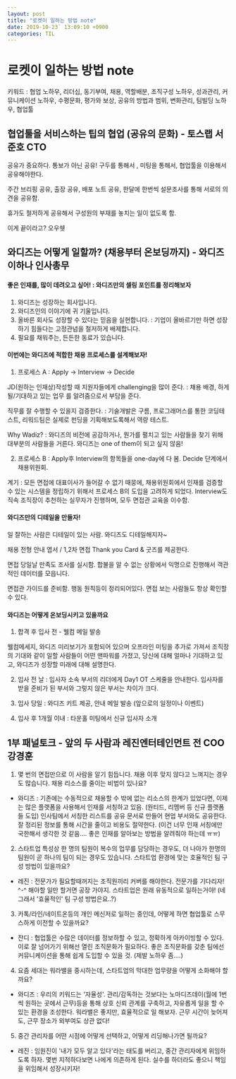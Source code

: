 ```yaml
---
layout: post
title: "로켓이 일하는 방법 note"
date: 2019-10-23` 13:09:10 +0900
categories: TIL
---
```


# 로켓이 일하는 방법 note

키워드 : 협업 노하우, 리더십, 동기부여, 채용, 역할배분, 조직구성 노하우, 성과관리, 커뮤니케이션 노하우, 수평문화, 평가와 보상, 공유의 방법과 범위, 변화관리, 팀빌딩 노하우, 협업툴

## 협업툴을 서비스하는 팁의 협업 (공유의 문화) - 토스랩 서준호 CTO

공유가 중요하다. 통보가 아닌 공유!
구두를 통해서 , 미팅을 통해서, 협업툴을 이용해서 공유해야한다.

주간 브리핑 공유, 출장 공유, 배포 노트 공유, 한달에 한번씩 설문조사를 통해 서로의 의견을 공유함.

휴가도 철저하게 공유해서 구성원의 부재를 놓치는 일이 없도록 함.

이게 끝이라고? 오우쉣

## 와디즈는 어떻게 일할까? (채용부터 온보딩까지) - 와디즈 이하나 인사총무

#### 좋은 인재를, 많이 데려오고 싶어! : 와디즈만의 셀링 포인트를 정리해보자

1. 와디즈는 성장하는 회사입니다.
2. 와디즈인의 이야기에 귀 기울입니다.
3. 올바른 회사도 성장할 수 있다는 믿음을 실현합니다. : 기업이 올바르기만 하면 성장하기 힘들다는 고정관념을 철저하게 배제합니다.
4. 필요를 채워주는, 든든한 동료가 있습니다.

#### 이번에는 와디즈에 적합한 채용 프로세스를 설계해보자!

1. 프로세스 A : Apply -> Interview -> Decide

JD(원하는 인재상)작성할 때 지원자들에게 challenging을 많이 준다. : 채용 배경, 하게 될/기대하고 있는 업무 를 알려줌으로서 부담을 준다.

직무를 잘 수행할 수 있을지 검증한다. : 기술개발은 구름, 프로그래머스를 통한 코딩테스트, 리워드팀은 실제로 펀딩을 기획해보도록해서 역량 테스트.

Why Wadiz? : 와디즈의 비전에 공감하거나, 뭔가를 펼치고 있는 사람들을 찾기 위해 대부분의 사람들을 거른다. 와디즈는 one of them이 되고 싶지 않음!

2. 프로세스 B : Apply후 Interview의 항목들을 one-day에 다 봄. Decide 단계에서 채용위원회.

계기 : 모든 면접에 대표이사가 들어갈 수 없기 때뭉에, 채용위원회에서 인재를 검증할 수 있는 시스템을 정립하기 위해서 프로세스 B의 도입을 고려하게 되었다. Interview도 직속 조직장이 추천하는 실무자가 진행하며, 모두 면접관 교육을 이수함.

#### 와디즈만의 디테일을 만들자!

일 잘하는 사람은 디테일이 있는 사람. 와디즈도 디테일해지자~

채용 전형 안내 엽서 / 1,2차 면접 Thank you Card & 굿즈를 제공한다.

면접 당일날 만족도 조사를 실시함. 합불을 알 수 없는 상황에서 익명으로 진행해서 객관적인 데이터를 모읍니다.

면접관 가이드를 준비함. 행동 원칙등이 정리되어있다. 면접 보는 사람들도 항상 확인할 수 있다.

#### 와디즈는 어떻게 온보딩시키고 있을까요

1. 합격 후 입사 전 - 웰컴 메일 발송

웰컴메세지, 와디즈 미리보기가 포함되어 있으며 오프라인 미팅을 추가로 가져서 조직장의 기대와 같이 일할 사람들이 어떤 맨파워를 가졌고, 당신에 대해 얼마나 기대하고 있고, 와디즈가 성장할 미래에 대해 설명한다.

2. 입사 전 날 : 입사자 소속 부서의 리더에게 Day1 OT 스케줄을 안내한다. 입사자를 받을 준비가 된 부서와 그렇지 않은 부서는 차이가 크다.

3. 입사 당일 : 와디즈 키트 제공, 안내 메일 발송 (앞으로의 일정이나 이벤트)

4. 입사 후 1개월 이내 : 타운홀 미팅에서 신규 입사자 소개

## 1부 패널토크 - 앞의 두 사람과 레진엔터테인먼트 전 COO 강경훈

1. 몇 번의 면접만으로 이 사람을 알기 힘듭니다. 채용 이후 맞지 않다고 느껴지는 경우도 많습니다. 채용 리소스를 줄이는 비법이 있나요?

- 와디즈 : 기존에는 수동적으로 채용할 수 밖에 없는 리소스의 한계가 있었다면, 이제는 많은 플랫폼을 사용해서 인재를 서칭하고 있음. (원티드, 리멤버 등 신규 플랫폼들 도입) 인사팀에서 서칭한 리스트를 공유 문서로 만들어 현업 부서와도 공유한다. 잘 정리된 정보를 통해 시간을 줄이고 비용도 절약한다. (이건 너무 인재 서칭에만 국한해서 생각한 것 같음.... 좋은 인재를 알아보는 방법을 알려줘야 하는데 ㅠㅠ)

2. 스타트업 특성상 한 명의 팀원이 복수의 업무를 담당하는 경우도, 더 나아가 한명의 팀원이 곧 하나의 팀이 되는 경우도 있습니다. 스타트업 환경에 맞는 호율적인 팀 구성 방법이 있을까요?

- 레진 : 전문가가 필요할때꺼지는 조직원끼리 커버를 해야한다. 전문가를 기다리자! ^-^ 해야할 일만 할거면 공장 가야지. 스타트업은 원래 유동적으로 일하는거야! (네 그래서 '효율적인' 팀 구성 방법은요..?)

3. 카톡/라인/네이트온등의 개인 메신저로 일하는 중인데, 어떻게 하면 협업툴로 스무스하게 이전할 수 있을까요?

- 잔디 : 협업툴은 수많은 데이터를 정보하할 수 있고, 정확하게 아카이빙할 수 있다. 이로 잘 넘어가기 위해선 열린 조직문화가 필요하다. 좋은 조직문화를 갖춘 팀에선 커뮤니케이션을 통해 쉽게 도입할 수 있을 것. (제발 노하우 좀....)

4. 요즘 세대는 워라밸을 중시하는데, 스타트업의 막대한 업무량을 어떻게 소화해야 할까요?

- 와디즈 : 우리의 키워드는 '자율성'. 관리/감독하는 것보다는 노마디즈데이(월에 1번씩 원하는 곳에서 근무)등을 통해 상호 신뢰 관계를 구축하고, 자유롭게 일을 할 수 있는 환경을 조성한다. 워라밸은 좋지만, 효율적으로 일 해보자. 근무 시간이 늦어져도, 근무 장소가 외부여도 상관 없다!

5. 중간 관리자를 어떤 시점에 어떻게 선택하고, 어떻게 리딩해나가면 될까요?

- 레진 : 임원진이 '내가 모두 알고 있다'라는 태도를 버리고, 중간 관리자에게 위임하도록 하자. 몇번 지적하다보면 나에게 의존하게 된다. 실수를 하더라도 좋으니 책임을 위임해서 성장시키자!


## 